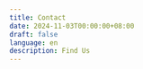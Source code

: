 ```yaml
---
title: Contact
date: 2024-11-03T00:00:00+08:00
draft: false
language: en
description: Find Us
---
```


<!-- @format -->
